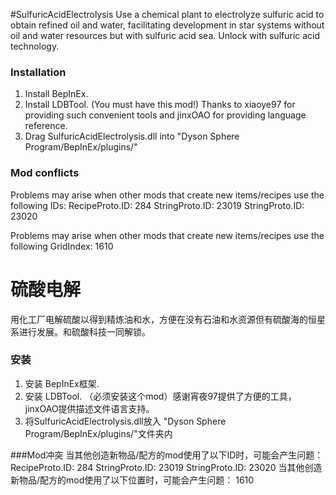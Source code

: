 #SulfuricAcidElectrolysis
Use a chemical plant to electrolyze sulfuric acid to obtain refined oil and water, facilitating development in star systems without oil and water resources but with sulfuric acid sea. Unlock with sulfuric acid technology.

### Installation
1. Install BepInEx.
2. Install LDBTool. (You must have this mod!) Thanks to xiaoye97 for providing such convenient tools and jinxOAO for providing language reference.
3. Drag SulfuricAcidElectrolysis.dll into "Dyson Sphere Program/BepInEx/plugins/"

### Mod conflicts
Problems may arise when other mods that create new items/recipes use the following IDs:
RecipeProto.ID: 284
StringProto.ID: 23019
StringProto.ID: 23020

Problems may arise when other mods that create new items/recipes use the following GridIndex:
1610

# 硫酸电解
用化工厂电解硫酸以得到精炼油和水，方便在没有石油和水资源但有硫酸海的恒星系进行发展。和硫酸科技一同解锁。

### 安装
1. 安装 BepInEx框架.
2. 安装 LDBTool. （必须安装这个mod）感谢宵夜97提供了方便的工具，jinxOAO提供描述文件语言支持。
3. 将SulfuricAcidElectrolysis.dll放入 "Dyson Sphere Program/BepInEx/plugins/"文件夹内

###Mod冲突
当其他创造新物品/配方的mod使用了以下ID时，可能会产生问题：
RecipeProto.ID: 284
StringProto.ID: 23019
StringProto.ID: 23020
当其他创造新物品/配方的mod使用了以下位置时，可能会产生问题：
1610